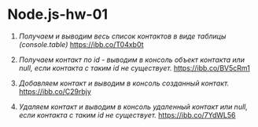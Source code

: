 # Node.js-hw-01

1. _Получаем и выводим весь список контактов в виде таблицы (console.table)_ https://ibb.co/T04xb0t

2. _Получаем контакт по id - выводим в консоль объект контакта или null, если контакта с таким id не существует._ https://ibb.co/BV5cRm1

3. _Добавляем контакт и выводим в консоль созданный контакт._ https://ibb.co/C29rbjy

4. _Удаляем контакт и выводим в консоль удаленный контакт или null, если контакта с таким id не существует._ https://ibb.co/7YdWL56

